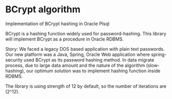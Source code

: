 # BCrypt algorithm
 Implementation of BCrypt hashing in Oracle Plsql 
 
BCrypt is a hashing function widely used for password-hashing.
This library will implement BCrypt as a procedure in Oracle RDBMS.

Story:
We faced a legacy DOS based application with plain text passwords.
Our new platform was a Java, Spring, Oracle Web application where spring-security used BCrypt as its password hashing method.
In data migrate process, due to large data amount and the nature of the algorithm (slow-hashing), our optimum solution was to implement hashing function inside RDBMS.

The library is using strength of 12 by default, so the number of iterations are (2^12).
